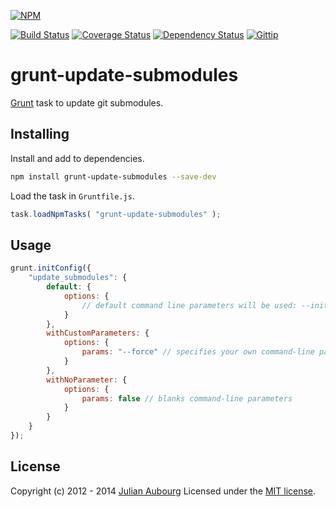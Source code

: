 [![NPM](https://nodei.co/npm/grunt-update-submodules.png?downloads=true&stars=true)](https://www.npmjs.org/package/grunt-update-submodules)

[![Build Status](https://travis-ci.org/jaubourg/grunt-update-submodules.svg?branch=master)](https://travis-ci.org/jaubourg/grunt-update-submodules)
[![Coverage Status](https://img.shields.io/coveralls/jaubourg/grunt-update-submodules.svg)](https://coveralls.io/r/jaubourg/grunt-update-submodules)
[![Dependency Status](https://gemnasium.com/jaubourg/grunt-update-submodules.svg)](https://gemnasium.com/jaubourg/grunt-update-submodules)
[![Gittip](https://img.shields.io/gittip/jaubourg.svg)](https://www.gittip.com/jaubourg/)

# grunt-update-submodules

[Grunt](http://gruntjs.com/) task to update git submodules.

## Installing

Install and add to dependencies.
```sh
npm install grunt-update-submodules --save-dev
```

Load the task in `Gruntfile.js`.
```javascript
task.loadNpmTasks( "grunt-update-submodules" );
```

## Usage

```javascript
grunt.initConfig({
	"update_submodules": {
		default: {
			options: {
				// default command line parameters will be used: --init --recursive
			}
		},
		withCustomParameters: {
			options: {
				params: "--force" // specifies your own command-line parameters
			}
		},
		withNoParameter: {
			options: {
				params: false // blanks command-line parameters
			}
		}
	}
});
```

## License

Copyright (c) 2012 - 2014 [Julian Aubourg](mailto:j@ubourg.net)
Licensed under the [MIT license](https://raw.githubusercontent.com/jaubourg/grunt-update-submodules/master/LICENSE-MIT).
